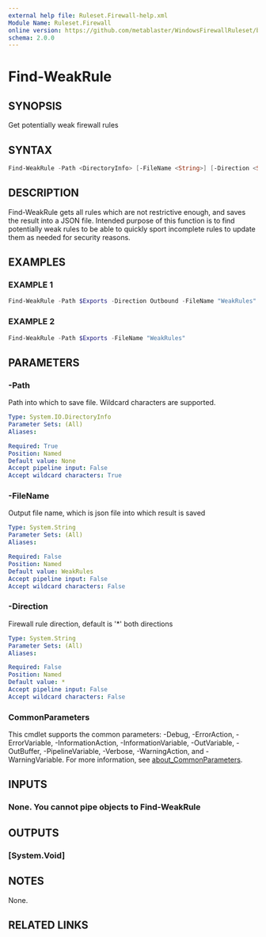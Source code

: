 ```yaml
---
external help file: Ruleset.Firewall-help.xml
Module Name: Ruleset.Firewall
online version: https://github.com/metablaster/WindowsFirewallRuleset/blob/master/Modules/Ruleset.Firewall/Help/en-US/Find-WeakRule.md
schema: 2.0.0
---
```


# Find-WeakRule

## SYNOPSIS

Get potentially weak firewall rules

## SYNTAX

```powershell
Find-WeakRule -Path <DirectoryInfo> [-FileName <String>] [-Direction <String>] [<CommonParameters>]
```

## DESCRIPTION

Find-WeakRule gets all rules which are not restrictive enough, and saves the result into a JSON file.
Intended purpose of this function is to find potentially weak rules to be able to quickly sport
incomplete rules to update them as needed for security reasons.

## EXAMPLES

### EXAMPLE 1

```powershell
Find-WeakRule -Path $Exports -Direction Outbound -FileName "WeakRules"
```

### EXAMPLE 2

```powershell
Find-WeakRule -Path $Exports -FileName "WeakRules"
```

## PARAMETERS

### -Path

Path into which to save file.
Wildcard characters are supported.

```yaml
Type: System.IO.DirectoryInfo
Parameter Sets: (All)
Aliases:

Required: True
Position: Named
Default value: None
Accept pipeline input: False
Accept wildcard characters: True
```

### -FileName

Output file name, which is json file into which result is saved

```yaml
Type: System.String
Parameter Sets: (All)
Aliases:

Required: False
Position: Named
Default value: WeakRules
Accept pipeline input: False
Accept wildcard characters: False
```

### -Direction

Firewall rule direction, default is '*' both directions

```yaml
Type: System.String
Parameter Sets: (All)
Aliases:

Required: False
Position: Named
Default value: *
Accept pipeline input: False
Accept wildcard characters: False
```

### CommonParameters

This cmdlet supports the common parameters: -Debug, -ErrorAction, -ErrorVariable, -InformationAction, -InformationVariable, -OutVariable, -OutBuffer, -PipelineVariable, -Verbose, -WarningAction, and -WarningVariable. For more information, see [about_CommonParameters](http://go.microsoft.com/fwlink/?LinkID=113216).

## INPUTS

### None. You cannot pipe objects to Find-WeakRule

## OUTPUTS

### [System.Void]

## NOTES

None.

## RELATED LINKS
